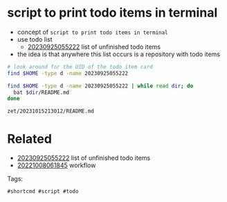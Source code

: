 # script to print todo items in terminal

- concept of `script to print todo items in terminal`
- use todo list
  - [20230925055222](/zet/20230925055222/README.md) list of unfinished todo items
- the idea is that anywhere this list occurs is a repository with todo items

```bash
# look around for the UID of the todo item card
find $HOME -type d -name 20230925055222

find $HOME -type d -name 20230925055222 | while read dir; do
  bat $dir/README.md
done
```

` zet/20231015213012/README.md `

# Related

- [20230925055222](/zet/20230925055222/README.md) list of unfinished todo items
- [20221008061845](/zet/20221008061845/README.md) workflow

Tags:

    #shortcmd #script #todo
